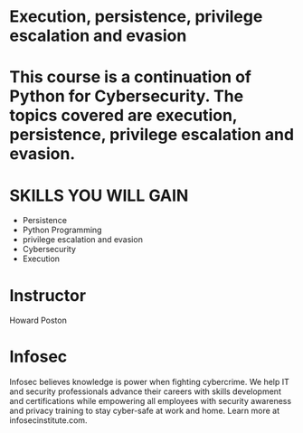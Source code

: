 # Execution, persistence, privilege escalation and evasion


# This course is a continuation of Python for Cybersecurity. The topics covered are execution, persistence, privilege escalation and evasion.

# SKILLS YOU WILL GAIN
* Persistence
* Python Programming
* privilege escalation and evasion
* Cybersecurity
* Execution


# Instructor
Howard Poston

# Infosec
Infosec believes knowledge is power when fighting cybercrime. We help IT and security professionals advance their careers with skills development and certifications while empowering all employees with security awareness and privacy training to stay cyber-safe at work and home. Learn more at infosecinstitute.com.
